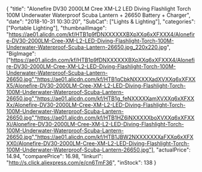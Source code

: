 {
	"title": "Alonefire DV30 2000LM Cree XM-L2 LED Diving Flashlight Torch 100M Underwater Waterproof Scuba Lantern + 26650 Battery + Charger",
	"date": "2018-10-31 10:30:20",
	"SubCat": ["Lights & Lighting"],
	"categories": ["Portable Lighting"],
	"thumbnailImage": "https://ae01.alicdn.com/kf/HTB1p9fDNXXXXXXBXpXXq6xXFXXX4/Alonefire-DV30-2000LM-Cree-XM-L2-LED-Diving-Flashlight-Torch-100M-Underwater-Waterproof-Scuba-Lantern-26650.jpg_220x220.jpg",
	"BigImage": ["https://ae01.alicdn.com/kf/HTB1p9fDNXXXXXXBXpXXq6xXFXXX4/Alonefire-DV30-2000LM-Cree-XM-L2-LED-Diving-Flashlight-Torch-100M-Underwater-Waterproof-Scuba-Lantern-26650.jpg","https://ae01.alicdn.com/kf/HTB1qCbkNXXXXXadXVXXq6xXFXXX5/Alonefire-DV30-2000LM-Cree-XM-L2-LED-Diving-Flashlight-Torch-100M-Underwater-Waterproof-Scuba-Lantern-26650.jpg","https://ae01.alicdn.com/kf/HTB1g_feNXXXXXamXVXXq6xXFXXXx/Alonefire-DV30-2000LM-Cree-XM-L2-LED-Diving-Flashlight-Torch-100M-Underwater-Waterproof-Scuba-Lantern-26650.jpg","https://ae01.alicdn.com/kf/HTB1HZ6iNXXXXXboXVXXq6xXFXXXj/Alonefire-DV30-2000LM-Cree-XM-L2-LED-Diving-Flashlight-Torch-100M-Underwater-Waterproof-Scuba-Lantern-26650.jpg","https://ae01.alicdn.com/kf/HTB1JBW2NXXXXXXXaFXXq6xXFXXX0/Alonefire-DV30-2000LM-Cree-XM-L2-LED-Diving-Flashlight-Torch-100M-Underwater-Waterproof-Scuba-Lantern-26650.jpg"],
	"actualPrice": 14.94,
	"comparePrice": 16.98,
	"linkurl": "http://s.click.aliexpress.com/e/cn6TmF36",
	"inStock": 138
}
